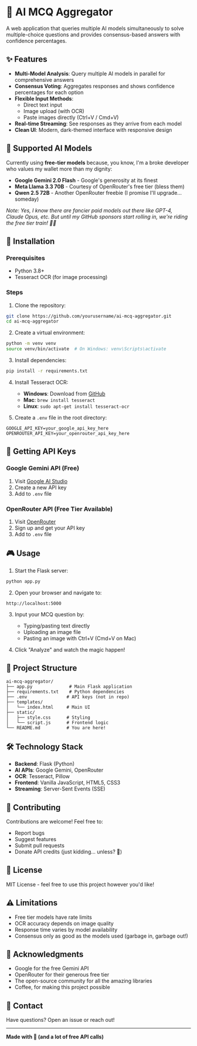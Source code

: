 # 🤖 AI MCQ Aggregator

A web application that queries multiple AI models simultaneously to solve multiple-choice questions and provides consensus-based answers with confidence percentages.

## ✨ Features

- **Multi-Model Analysis**: Query multiple AI models in parallel for comprehensive answers
- **Consensus Voting**: Aggregates responses and shows confidence percentages for each option
- **Flexible Input Methods**:
  - Direct text input
  - Image upload (with OCR)
  - Paste images directly (Ctrl+V / Cmd+V)
- **Real-time Streaming**: See responses as they arrive from each model
- **Clean UI**: Modern, dark-themed interface with responsive design

## 🎯 Supported AI Models

Currently using **free-tier models** because, you know, I'm a broke developer who values my wallet more than my dignity:

- **Google Gemini 2.0 Flash** - Google's generosity at its finest
- **Meta Llama 3.3 70B** - Courtesy of OpenRouter's free tier (bless them)
- **Qwen 2.5 72B** - Another OpenRouter freebie (I promise I'll upgrade... someday)

*Note: Yes, I know there are fancier paid models out there like GPT-4, Claude Opus, etc. But until my GitHub sponsors start rolling in, we're riding the free tier train! 🚂💨*

## 🚀 Installation

### Prerequisites

- Python 3.8+
- Tesseract OCR (for image processing)

### Steps

1. Clone the repository:
```bash
git clone https://github.com/yourusername/ai-mcq-aggregator.git
cd ai-mcq-aggregator
```

2. Create a virtual environment:
```bash
python -m venv venv
source venv/bin/activate  # On Windows: venv\Scripts\activate
```

3. Install dependencies:
```bash
pip install -r requirements.txt
```

4. Install Tesseract OCR:
   - **Windows**: Download from [GitHub](https://github.com/UB-Mannheim/tesseract/wiki)
   - **Mac**: `brew install tesseract`
   - **Linux**: `sudo apt-get install tesseract-ocr`

5. Create a `.env` file in the root directory:
```env
GOOGLE_API_KEY=your_google_api_key_here
OPENROUTER_API_KEY=your_openrouter_api_key_here
```

## 🔑 Getting API Keys

### Google Gemini API (Free)
1. Visit [Google AI Studio](https://makersuite.google.com/app/apikey)
2. Create a new API key
3. Add to `.env` file

### OpenRouter API (Free Tier Available)
1. Visit [OpenRouter](https://openrouter.ai/)
2. Sign up and get your API key
3. Add to `.env` file

## 🎮 Usage

1. Start the Flask server:
```bash
python app.py
```

2. Open your browser and navigate to:
```
http://localhost:5000
```

3. Input your MCQ question by:
   - Typing/pasting text directly
   - Uploading an image file
   - Pasting an image with Ctrl+V (Cmd+V on Mac)

4. Click "Analyze" and watch the magic happen!

## 📁 Project Structure

```
ai-mcq-aggregator/
├── app.py              # Main Flask application
├── requirements.txt    # Python dependencies
├── .env               # API keys (not in repo)
├── templates/
│   └── index.html     # Main UI
├── static/
│   ├── style.css      # Styling
│   └── script.js      # Frontend logic
└── README.md          # You are here!
```

## 🛠️ Technology Stack

- **Backend**: Flask (Python)
- **AI APIs**: Google Gemini, OpenRouter
- **OCR**: Tesseract, Pillow
- **Frontend**: Vanilla JavaScript, HTML5, CSS3
- **Streaming**: Server-Sent Events (SSE)

## 🤝 Contributing

Contributions are welcome! Feel free to:
- Report bugs
- Suggest features
- Submit pull requests
- Donate API credits (just kidding... unless? 👀)

## 📝 License

MIT License - feel free to use this project however you'd like!

## ⚠️ Limitations

- Free tier models have rate limits
- OCR accuracy depends on image quality
- Response time varies by model availability
- Consensus only as good as the models used (garbage in, garbage out!)

## 🙏 Acknowledgments

- Google for the free Gemini API
- OpenRouter for their generous free tier
- The open-source community for all the amazing libraries
- Coffee, for making this project possible

## 📧 Contact

Have questions? Open an issue or reach out!

---

**Made with 💚 (and a lot of free API calls)**
